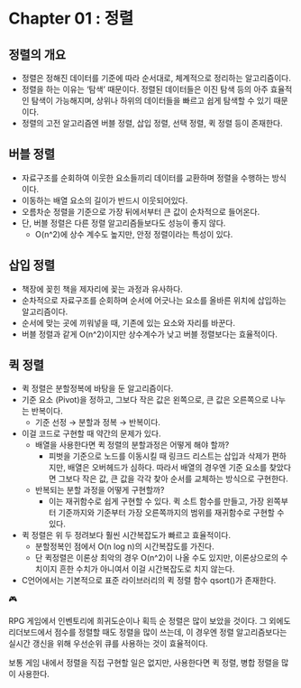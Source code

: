 # Chapter 01 : 정렬

## 정렬의 개요

- 정렬은 정해진 데이터를 기준에 따라 순서대로, 체계적으로 정리하는 알고리즘이다.
- 정렬을 하는 이유는 ‘탐색’ 때문이다. 정렬된 데이터들은 이진 탐색 등의 아주 효율적인 탐색이 가능해지며, 상위나 하위의 데이터들을 빠르고 쉽게 탐색할 수 있기 때문이다.
- 정렬의 고전 알고리즘엔 버블 정렬, 삽입 정렬, 선택 정렬, 퀵 정렬 등이 존재한다.

## 버블 정렬

- 자료구조를 순회하여 이웃한 요소들끼리 데이터를 교환하며 정렬을 수행하는 방식이다.
- 이동하는 배열 요소의 길이가 반드시 이웃되어있다.
- 오름차순 정렬을 기준으로 가장 뒤에서부터 큰 값이 순차적으로 들어온다.
- 단, 버블 정렬은 다른 정렬 알고리즘들보다도 성능이 좋지 않다.
    - O(n^2)에 상수 계수도 높지만, 안정 정렬이라는 특성이 있다.

## 삽입 정렬

- 책장에 꽂힌 책을 제자리에 꽂는 과정과 유사하다.
- 순차적으로 자료구조를 순회하며 순서에 어긋나는 요소를 올바른 위치에 삽입하는 알고리즘이다.
- 순서에 맞는 곳에 끼워넣을 때, 기존에 있는 요소와 자리를 바꾼다.
- 버블 정렬과 같게 O(n^2)이지만 상수계수가 낮고 버블 정렬보다는 효율적이다.

## 퀵 정렬

- 퀵 정렬은 분할정복에 바탕을 둔 알고리즘이다.
- 기준 요소 (Pivot)을 정하고, 그보다 작은 값은 왼쪽으로, 큰 값은 오른쪽으로 나누는 반복이다.
    - 기준 선정 → 분할과 정복 → 반복이다.
- 이걸 코드로 구현할 때 약간의 문제가 있다.
    - 배열을 사용한다면 퀵 정렬의 분할과정은 어떻게 해야 할까?
        - 피벗을 기준으로 노드를 이동시킬 때 링크드 리스트는 삽입과 삭제가 편하지만, 배열은 오버헤드가 심하다. 따라서 배열의 경우엔 기준 요소를 찾았다면 그보다 작은 값, 큰 값을 각각 찾아 순서를 교체하는 방식으로 구현한다.
    - 반복되는 분할 과정을 어떻게 구현할까?
        - 이는 재귀함수로 쉽게 구현할 수 있다. 퀵 소트 함수를 만들고, 가장 왼쪽부터 기준까지와 기준부터 가장 오른쪽까지의 범위를 재귀함수로 구현할 수 있다.
- 퀵 정렬은 위 두 정려보다 훨씬 시간복잡도가 빠르고 효율적이다.
    - 분할정복인 점에서 O(n log n)의 시간복잡도를 가진다.
    - 단 퀵정렬은 이론상 최악의 경우 O(n^2)이 나올 수도 있지만, 이론상으로의 수치이지 흔한 수치가 아니여서 이걸 시간복잡도로 치지 않는다.
- C언어에서는 기본적으로 표준 라이브러리의 퀵 정렬 함수 qsort()가 존재한다.
  <aside>
🎮

RPG 게임에서 인벤토리에 희귀도순이나 획득 순 정렬은 많이 보았을 것이다.
그 외에도 리더보드에서 점수를 정렬할 때도 정렬을 많이 쓰는데, 이 경우엔 정렬 알고리즘보다는 실시간 갱신을 위해 우선순위 큐를 사용하는 것이 효율적이다.

보통 게임 내에서 정렬을 직접 구현할 일은 없지만, 사용한다면 퀵 정렬, 병합 정렬을 많이 사용한다.

</aside>